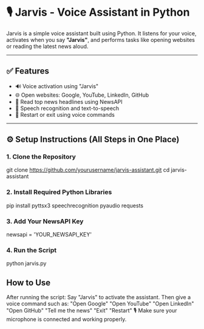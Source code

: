 # 🎙️ Jarvis - Voice Assistant in Python

Jarvis is a simple voice assistant built using Python. It listens for your voice, activates when you say **"Jarvis"**, and performs tasks like opening websites or reading the latest news aloud.

---

## ✅ Features

- 🔊 Voice activation using "Jarvis"
- 🌐 Open websites: Google, YouTube, LinkedIn, GitHub
- 📰 Read top news headlines using NewsAPI
- 🎤 Speech recognition and text-to-speech
- 🔁 Restart or exit using voice commands

---

## ⚙️ Setup Instructions (All Steps in One Place)

### 1. Clone the Repository
git clone https://github.com/yourusername/jarvis-assistant.git
cd jarvis-assistant 

### 2. Install Required Python Libraries
pip install pyttsx3 speechrecognition pyaudio requests

### 3. Add Your NewsAPI Key
newsapi = 'YOUR_NEWSAPI_KEY'

### 4. Run the Script
python jarvis.py

## How to Use
After running the script:
Say "Jarvis" to activate the assistant.
Then give a voice command such as:
  "Open Google"
  "Open YouTube"
  "Open LinkedIn"
  "Open GitHub"
  "Tell me the news"
  "Exit"
  "Restart"
  🎙️ Make sure your microphone is connected and working properly.
